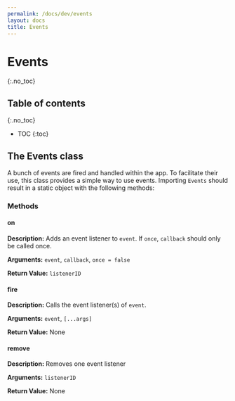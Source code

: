 ```yaml
---
permalink: /docs/dev/events
layout: docs
title: Events
---
```




# Events
{:.no_toc}

## Table of contents
{:.no_toc}

- TOC
{:toc}

## The Events class

A bunch of events are fired and handled within the app. To facilitate their use, this class provides a simple way to use events. Importing `Events` should result in a static object with the following methods:

### Methods

#### on

**Description:** Adds an event listener to `event`. If `once`, `callback` should only be called once.

**Arguments:** `event`, `callback`, `once = false`

**Return Value:** `listenerID`

#### fire

**Description:** Calls the event listener(s) of `event`.

**Arguments:** `event`, `[...args]`

**Return Value:** None

#### remove

**Description:** Removes one event listener

**Arguments:** `listenerID`

**Return Value:** None
